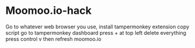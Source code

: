 # Moomoo.io-hack
Go to whatever web browser you use, install tampermonkey extension
copy script
go to tampermonkey dashboard press + at top left
delete everything
press control v
then refresh moomoo.io
